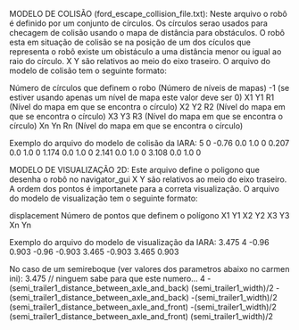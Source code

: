 MODELO DE COLISÃO (ford_escape_collision_file.txt):
Neste arquivo o robô é definido por um conjunto de círculos.
Os círculos serao usados para checagem de colisão usando o mapa de distância para obstáculos.
O robô esta em situação de colisão se na posição de um dos cículos que representa o robô existe um obistáculo a uma distância menor ou igual ao raio do círculo.
X Y são relativos ao meio do eixo traseiro.
O arquivo do modelo de colisão tem o seguinte formato:

Número de círculos que definem o robo
(Número de níveis de mapas) -1 (se estiver usando apenas um nível de mapa este valor deve ser 0)
X1 Y1 R1 (Nível do mapa em que se encontra o círculo)
X2 Y2 R2 (Nível do mapa em que se encontra o círculo)
X3 Y3 R3 (Nível do mapa em que se encontra o círculo)
Xn Yn Rn (Nível do mapa em que se encontra o círculo)

Exemplo do arquivo do modelo de colisão da IARA:
5
0
-0.76 0.0 1.0 0
0.207 0.0 1.0 0
1.174 0.0 1.0 0
2.141 0.0 1.0 0
3.108 0.0 1.0 0


MODELO DE VISUALIZAÇÃO 2D:
Este arquivo define o poligono que desenha o robô no navigator_gui
X Y são relativos ao meio do eixo traseiro.
A ordem dos pontos é importanete para a correta visualização.
O arquivo do modelo de visualização tem o seguinte formato:

displacement 
Número de pontos que definem o polígono
X1 Y1
X2 Y2
X3 Y3
Xn Yn

Exemplo do arquivo do modelo de visualização da IARA:
3.475
4
-0.96 0.903
-0.96 -0.903
3.465 -0.903
3.465 0.903

No caso de um semireboque (ver valores dos parametros abaixo no carmen ini):
3.475 // ninguem sabe para que este numero...
4
-(semi_trailer1_distance_between_axle_and_back)  (semi_trailer1_width)/2
-(semi_trailer1_distance_between_axle_and_back)  -(semi_trailer1_width)/2
(semi_trailer1_distance_between_axle_and_front)  -(semi_trailer1_width)/2
(semi_trailer1_distance_between_axle_and_front)  (semi_trailer1_width)/2


